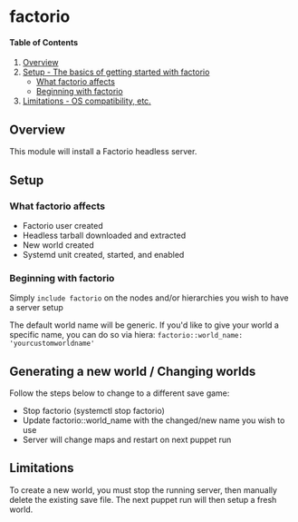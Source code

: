 # factorio

#### Table of Contents

1. [Overview](#overview)
3. [Setup - The basics of getting started with factorio](#setup)
    * [What factorio affects](#what-factorio-affects)
    * [Beginning with factorio](#beginning-with-factorio)
5. [Limitations - OS compatibility, etc.](#limitations)


## Overview

This module will install a Factorio headless server. 

## Setup

### What factorio affects

* Factorio user created
* Headless tarball downloaded and extracted
* New world created
* Systemd unit created, started, and enabled

### Beginning with factorio

Simply `include factorio` on the nodes and/or hierarchies you wish to have a server setup

The default world name will be generic. If you'd like to give your world a specific name, 
you can do so via hiera: 
`factorio::world_name: 'yourcustomworldname'`

## Generating a new world / Changing worlds

Follow the steps below to change to a different save game:
* Stop factorio (systemctl stop factorio)
* Update factorio::world_name with the changed/new name you wish to use
* Server will change maps and restart on next puppet run

## Limitations

To create a new world, you must stop the running server, then manually delete the existing save file. The next puppet run
will then setup a fresh world. 
